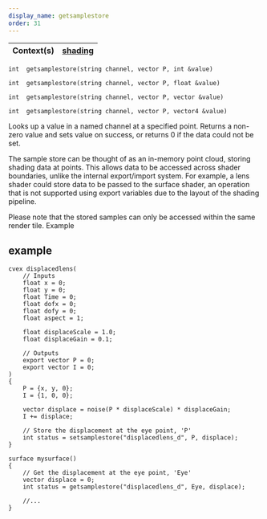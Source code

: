 ```yaml
---
display_name: getsamplestore
order: 31
---
```

| Context(s) | [shading](../contexts/shading.html) |
| --- | --- |

`int  getsamplestore(string channel, vector P, int &value)`

`int  getsamplestore(string channel, vector P, float &value)`

`int  getsamplestore(string channel, vector P, vector &value)`

`int  getsamplestore(string channel, vector P, vector4 &value)`

Looks up a value in a named channel at a specified point.
Returns a non-zero value and sets value on success, or returns 0
if the data could not be set.

The sample store can be thought of as an in-memory point cloud, storing
shading data at points. This allows data to be accessed across shader
boundaries, unlike the internal export/import system. For example,
a lens shader could store data to be passed to the surface shader,
an operation that is not supported using export variables due to the
layout of the shading pipeline.

Please note that the stored samples can only be accessed within the same render
tile.
Example

## example

```vex
cvex displacedlens(
    // Inputs
    float x = 0;
    float y = 0;
    float Time = 0;
    float dofx = 0;
    float dofy = 0;
    float aspect = 1;

    float displaceScale = 1.0;
    float displaceGain = 0.1;

    // Outputs
    export vector P = 0;
    export vector I = 0;
)
{
    P = {x, y, 0};
    I = {1, 0, 0};

    vector displace = noise(P * displaceScale) * displaceGain;
    I += displace;

    // Store the displacement at the eye point, 'P'
    int status = setsamplestore("displacedlens_d", P, displace);
}

surface mysurface()
{
    // Get the displacement at the eye point, 'Eye'
    vector displace = 0;
    int status = getsamplestore("displacedlens_d", Eye, displace);

    //...
}

```
